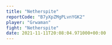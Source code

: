 ```yaml
---
title: "Netherspite"
reportCode: "B7yXpZMgPLvnYGK2"
player: "Grwaman"
fight: "Netherspite"
date: 2021-11-11T20:08:04.971000+00:00
---
```

